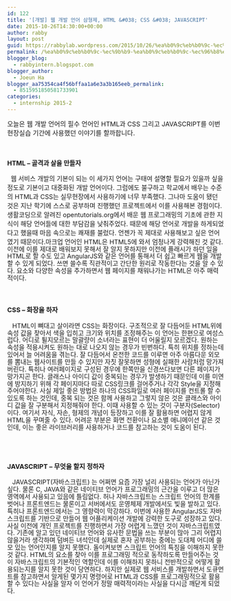 ```yaml
---
id: 122
title: '[개발] 웹 개발 언어 삼형제, HTML &#038; CSS &#038; JAVASCRIPT'
date: 2015-10-26T14:30:00+00:00
author: rabby
layout: post
guid: https://rabbylab.wordpress.com/2015/10/26/%ea%b0%9c%eb%b0%9c-%ec%9b%b9-%ea%b0%9c%eb%b0%9c-%ec%96%b8%ec%96%b4-%ec%82%bc%ed%98%95%ec%a0%9c-html-css-javascript
permalink: /%ea%b0%9c%eb%b0%9c-%ec%9b%b9-%ea%b0%9c%eb%b0%9c-%ec%96%b8%ec%96%b4-%ec%82%bc%ed%98%95%ec%a0%9c-html-css-javascript/
blogger_blog:
  - rabbyintern.blogspot.com
blogger_author:
  - Joeun Ha
blogger_aa75354ca4f56bffaa1a6e3a3b165eeb_permalink:
  - 8515951850581733901
categories:
  - internship 2015-2
---
```

<span style="font-size:15px;">오늘은 웹 개발 언어의 필수 언어인 HTML과 CSS 그리고 JAVASCRIPT를 이번 현장실습 기간에 사용했던 이야기를 할까합니다. </span>  
<span style="font-size:11pt;line-height:115%;"><br /></span><span style="font-size:11pt;line-height:115%;"><br /></span>
  


#### <span style="font-size:11pt;line-height:115%;">HTML &#8211; 골격과 살을 만들자</span>

<span style="font-size:11pt;line-height:115%;">  웹 서비스 개발의 기본이 되는 이 세가지 언어는 구태여 설명할 필요가 있을까 싶을정도로 기본이고 </span><span style="font-size:11pt;text-indent:-66pt;">대중화된 개발 언어이다</span><span lang="EN-US" style="font-size:11pt;text-indent:-66pt;">. </span><span style="font-size:11pt;text-indent:-66pt;">그럼에도 불구하고 학교에서 배우는 수준의 </span><span lang="EN-US" style="font-size:11pt;text-indent:-66pt;">HTML</span><span style="font-size:11pt;text-indent:-66pt;">과</span> <span lang="EN-US" style="font-size:11pt;text-indent:-66pt;">CSS</span><span style="font-size:11pt;text-indent:-66pt;">는 실무현장에서 사용하기에 너무 부족했다</span><span lang="EN-US" style="font-size:11pt;text-indent:-66pt;">. </span><span style="font-size:11pt;text-indent:-66pt;">그나마 도움이 됐던 것은 지난 학기에 스스로 공부하며 진행했던 프로젝트에서 이를 사용해본 경험이다</span><span lang="EN-US" style="font-size:11pt;text-indent:-66pt;">. </span><span style="font-size:11pt;text-indent:-66pt;">생활코딩으로 알려진 </span><span lang="EN-US" style="font-size:11pt;text-indent:-66pt;">opentutorials.org</span><span style="font-size:11pt;text-indent:-66pt;">에서 배운 웹 프로그래밍의 기초에 관한 지식이 해당 언어들에 대한 부담감을 낮춰주었다</span><span lang="EN-US" style="font-size:11pt;text-indent:-66pt;">. </span><span style="font-size:11pt;text-indent:-66pt;">때문에 해당 언어로 개발을 하게되었다고 했을때 마음 속으로는 쾌재를 불렀다</span><span lang="EN-US" style="font-size:11pt;text-indent:-66pt;">. </span><span style="font-size:11pt;text-indent:-66pt;">언젠가 꼭 제대로 사용해보고 싶은 언어였기 때문이다</span><span lang="EN-US" style="font-size:11pt;text-indent:-66pt;">.</span><span style="font-size:11pt;line-height:115%;">마크업 언어인 <span lang="EN-US">HTML</span>은 <span lang="EN-US">HTML5</span>에 와서 엄청나게 강력해진 것 같다<span lang="EN-US">. </span>이전에 이를 제대로 배워보지 못해서 잘 알지 못하지만 이전에 플래시가 하던 일을 <span lang="EN-US">HTML</span>로 할 수도 있고 <span lang="EN-US">AngularJS</span>와 같은 언어를 통해서 더 쉽고 빠르게 웹을 개발할 수 있게 되었다<span lang="EN-US">. </span>쓰면 쓸수록 직관적이고 간단한 원리로 작동한다는 것을 알 수 있다<span lang="EN-US">. </span>요소와 다양한 속성을 추가하면서 웹 페이지를 채워나가는 <span lang="EN-US">HTML</span>은 아주 매력적이다<span lang="EN-US">.</span></span>  
<span style="font-size:11pt;line-height:115%;"><span lang="EN-US"><br /></span></span><span style="font-size:11pt;line-height:115%;"><span lang="EN-US"><br /></span></span>
  


#### <span style="font-size:15px;">CSS &#8211; 화장을 하자</span>

<span style="font-size:11pt;line-height:115%;"><span lang="EN-US"></span></span><span lang="EN-US"><span><span>   </span></span></span><span lang="EN-US" style="font-size:11pt;line-height:115%;">HTML</span><span style="font-size:11pt;line-height:115%;">이 뼈대고 살이라면 <span lang="EN-US">CSS</span>는 화장이다<span lang="EN-US">. </span>구조적으로 잘 다듬어둔 <span lang="EN-US">HTML</span>위에 속성 값을 찾아서 색을 입히고 크기와 위치를 조정해주는 이 언어는 한편으로 여성스럽다<span lang="EN-US">. </span>어디로 튈지모르는 말괄량이 소녀라는 표현이 더 어울릴지 모르겠다<span lang="EN-US">. </span>원하는 속성을 적용시켜도 원하는 대로 나오지 않는 경우가 빈번하다<span lang="EN-US">. </span>특히 위치를 정하는데 있어서 늘 어려움을 겪는다<span lang="EN-US">. </span>잘 다듬어서 온전한 코드를 이루면 아주 아름다운 외모를 뽐내는 웹사이트를 만들 수 있지만 자칫 잘못하면 성형에 실패한 사람처럼 망가져버린다<span lang="EN-US">. </span>특히나 여러페이지로 구성된 경우에 한쪽만을 신경쓰다보면 다른 페이지가 망가지곤 한다<span lang="EN-US">. </span>클래스나 아이디 값이 중복되는 경우가 발생하기 때문인데 이를 미연에 방지하기 위해 각 페이지마다 따로 <span lang="EN-US">CSS</span>링크를 걸어주거나 각각 <span lang="EN-US">Style</span>을 지정해주어야한다<span lang="EN-US">. </span>사실 제일 좋은 방법은 하나의 <span lang="EN-US">CSS</span>파일로 여러 페이지를 컨트롤 할 수 있도록 하는 것인데<span lang="EN-US">, </span>중복 되는 것은 함께 사용하고 그렇지 않은 것은 클래스와 아이디 값을 잘 구분해서 지정해줘야 한다<span lang="EN-US">. </span>이때 사용할 수 있는 것이 구분자<span lang="EN-US">(Selector)</span>이다<span lang="EN-US">. </span>여기서 자식<span lang="EN-US">, </span>자손<span lang="EN-US">, </span>형제의 개념이 등장하고 이를 잘 활용하면 어렵지 않게 <span lang="EN-US">HTML</span>을 꾸며줄 수 있다<span lang="EN-US">. </span>어려운 부분은 화면 전환이나 요소별 애니메이션 같은 것인데<span lang="EN-US">, </span>이는 좋은 라이브러리를 사용하거나 코드를 참고하는 것이 도움이 된다<span lang="EN-US">.</span></span>  
<span style="font-size:11pt;line-height:115%;"><span lang="EN-US"><br /></span></span><span style="font-size:11pt;line-height:115%;"><span lang="EN-US"><br /></span></span><span style="font-size:11pt;line-height:115%;"><span lang="EN-US"><br /></span></span>
  


#### <span style="font-size:15px;">JAVASCRIPT &#8211; 무엇을 할지 정하자</span>

<span style="font-size:11pt;line-height:115%;"><span lang="EN-US"></span></span><span lang="EN-US"><span><span>   </span></span></span><span lang="EN-US" style="font-size:11pt;line-height:115%;">JAVASCRIPT(</span><span style="font-size:11pt;line-height:115%;">자바스크립트<span lang="EN-US">) </span>는 어쩌면 요즘 가장 널리 사용되는 언어가 아닌가 싶다<span lang="EN-US">. </span>물론 <span lang="EN-US">C, JAVA</span>와 같은 네이티브 언어가 프로그래밍의 근간을 이루고 더 많은 영역에서 사용되고 있음에 틀림없다<span lang="EN-US">. </span>허나 자바스크립트는 스크립트 언어의 한계를 벗어나 프론트엔드는 물론이고 서버에서도 운영체제 개발에서도 빛을 발하고 있다<span lang="EN-US">. </span>특히나 프론트엔드에서는 그 영향력이 막강하다<span lang="EN-US">. </span>이번에 사용한 <span lang="EN-US">AngularJS</span>도 자바스크립트를 기반으로 만들어 웹 어플리케이션 개발에 강력한 도구로 성장하고 있다<span lang="EN-US">. </span>사실 이전에 개인 프로젝트를 진행하면서 가장 어렵게 느꼈던 것이 자바스크립트였다<span lang="EN-US">. </span>기존에 알고 있던 네이티브 언어와 유사한 문법을 쓰는 부분이 많아 그리 어렵지 않을거라 생각하며 덤벼든 녀석인데 실제로 혼자 공부하는 중에는 도대체 어디에 쓸모 있는 언어인지를 알지 못했다<span lang="EN-US">. </span>돌이켜보면 스크립트 언어의 특징을 이해하지 못한 것 같다<span lang="EN-US">. HTML</span>의 요소를 찾아 이를 프로그래밍 적으로 동작하도록 만들어주는 것이 자바스크립트의 기본적인 역할인데 이를 이해하지 못하니 전반적으로 어떻게 활용되는지를 알지 못한 것이 당연하다<span lang="EN-US">. </span>하지만 실제로 웹 서비스를 개발하면서 도큐먼트를 참고하면서 알게된 몇가지 명령어로 <span lang="EN-US">HTML</span>과 <span lang="EN-US">CSS</span>를 프로그래밍적으로 활용할 수 있다는 사실을 알자 이 언어가 정말 매력적이라는 사실을 다시금 깨닫게 되었다<span lang="EN-US">.</span></span>         
<!--[if gte mso 9]>       96 <![endif]-->

<!--[if gte mso 9]>   Normal  0      10 pt  0  2    false  false  false    EN-US  KO  X-NONE                                                                                         <![endif]-->

<!--[if gte mso 9]>                                                                                                                                                                                                                                                                                                                                                                                                                                                                                                                                                                                                                                                                                                                                                                                          <![endif]-->

<!--[if gte mso 10]> /* Style Definitions */ table.MsoNormalTable  {mso-style-name:"표준 표";  mso-tstyle-rowband-size:0;  mso-tstyle-colband-size:0;  mso-style-noshow:yes;  mso-style-priority:99;  mso-style-parent:"";  mso-padding-alt:0cm 5.4pt 0cm 5.4pt;  mso-para-margin-top:0cm;  mso-para-margin-right:0cm;  mso-para-margin-bottom:10.0pt;  mso-para-margin-left:0cm;  text-align:justify;  text-justify:inter-ideograph;  line-height:115%;  mso-pagination:widow-orphan;  font-size:10.0pt;  font-family:"맑은 고딕";  mso-ascii-font-family:"맑은 고딕";  mso-ascii-theme-font:minor-latin;  mso-fareast-font-family:"맑은 고딕";  mso-fareast-theme-font:minor-fareast;  mso-hansi-font-family:"맑은 고딕";  mso-hansi-theme-font:minor-latin;} <![endif]-->

<!--StartFragment-->

<!--EndFragment-->
